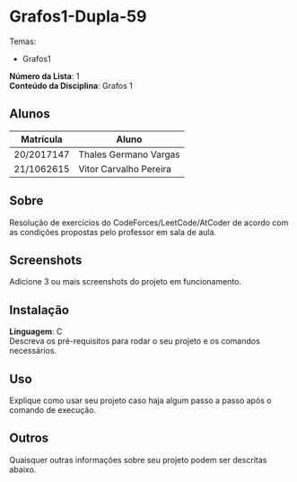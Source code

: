 # Grafos1-Dupla-59

Temas:
 - Grafos1

**Número da Lista**: 1<br>
**Conteúdo da Disciplina**: Grafos 1<br>

## Alunos
|Matrícula | Aluno |
| -- | -- |
| 20/2017147  |  Thales Germano Vargas|
| 21/1062615|  Vitor Carvalho Pereira |

## Sobre 
Resolução de exercícios do CodeForces/LeetCode/AtCoder de acordo com as condições
propostas pelo professor em sala de aula.

## Screenshots
Adicione 3 ou mais screenshots do projeto em funcionamento.

## Instalação 
**Linguagem**: C<br>
Descreva os pré-requisitos para rodar o seu projeto e os comandos necessários.

## Uso 
Explique como usar seu projeto caso haja algum passo a passo após o comando de execução.

## Outros 
Quaisquer outras informações sobre seu projeto podem ser descritas abaixo.



